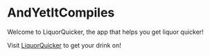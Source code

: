 # AndYetItCompiles

Welcome to LiquorQuicker, the app that helps you get liquor quicker!

Visit [LiquorQuicker](https://morning-wildwood-5541.herokuapp.com/) to get your drink on!
